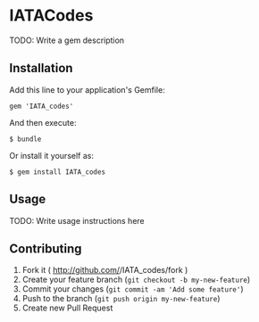 # IATACodes

TODO: Write a gem description

## Installation

Add this line to your application's Gemfile:

    gem 'IATA_codes'

And then execute:

    $ bundle

Or install it yourself as:

    $ gem install IATA_codes

## Usage

TODO: Write usage instructions here

## Contributing

1. Fork it ( http://github.com/<my-github-username>/IATA_codes/fork )
2. Create your feature branch (`git checkout -b my-new-feature`)
3. Commit your changes (`git commit -am 'Add some feature'`)
4. Push to the branch (`git push origin my-new-feature`)
5. Create new Pull Request
